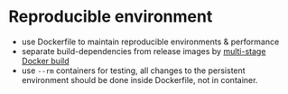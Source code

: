 
# Reproducible environment
 - use Dockerfile to maintain reproducible environments & performance
 - separate build-dependencies from release images by [multi-stage Docker build](https://zhuanlan.zhihu.com/p/687038317)
 - use `--rm` containers for testing, all changes to the persistent environment should be done inside Dockerfile, not in container.



